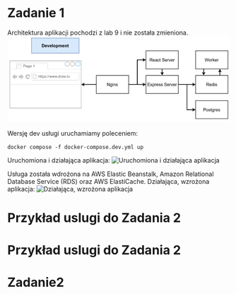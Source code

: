 # Zadanie 1

Architektura aplikacji pochodzi z lab 9 i nie została zmieniona. ![architektura](arch.png)

Wersję dev usługi uruchamiamy poleceniem:
```
docker compose -f docker-compose.dev.yml up
```

Uruchomiona i działająca aplikacja:
![Uruchomiona i działająca aplikacja](app.png)

Usługa została wdrożona na AWS Elastic Beanstalk, Amazon Relational Database Service (RDS) oraz AWS ElastiCache.
Działająca, wzrożona aplikacja:
![Działająca, wzrożona aplikacja](aws.png)
# Przykład uslugi do Zadania 2
# Przykład uslugi do Zadania 2
# Zadanie2
